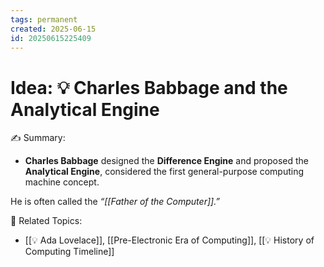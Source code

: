 ```yaml
---
tags: permanent
created: 2025-06-15
id: 20250615225409
---
```


# Idea: 💡 Charles Babbage and the Analytical Engine

✍ Summary:
- **Charles Babbage** designed the **Difference Engine** and proposed the **Analytical Engine**, considered the first general-purpose computing machine concept.

He is often called the _“[[Father of the Computer]].”_


👀 Related Topics:
- [[💡 Ada Lovelace]], [[Pre-Electronic Era of Computing]], [[💡 History of Computing Timeline]]
